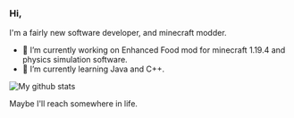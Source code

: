 ### Hi,


I'm a fairly new software developer, and minecraft modder.

- 🔭 I’m currently working on Enhanced Food mod for minecraft 1.19.4 and physics simulation software.
- 🌱 I’m currently learning Java and C++.

![My github stats](https://github-readme-stats.vercel.app/api?username=Wiilly888&count_private=true&show_icons=true&include_all_commits=true&theme=radical)

Maybe I'll reach somewhere in life.
